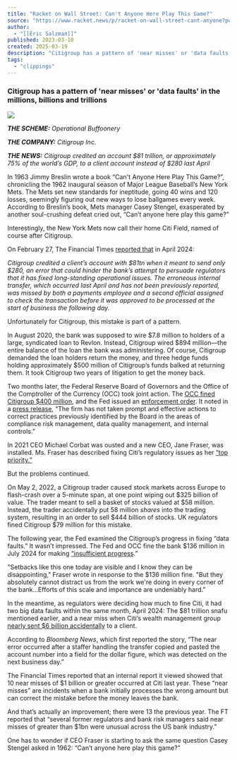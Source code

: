 ```yaml
---
title: "Racket on Wall Street: Can't Anyone Here Play This Game?"
source: "https://www.racket.news/p/racket-on-wall-street-cant-anyone?publication_id=1042&post_id=158861846&isFreemail=false&r=7br8e&triedRedirect=true"
author:
  - "[[Eric Salzman]]"
published: 2023-03-10
created: 2025-03-19
description: "Citigroup has a pattern of 'near misses' or 'data faults' in the millions, billions and trillions"
tags:
  - "clippings"
---
```

### Citigroup has a pattern of 'near misses' or 'data faults' in the millions, billions and trillions

![](https://substackcdn.com/image/fetch/w_1456,c_limit,f_auto,q_auto:good,fl_progressive:steep/https%3A%2F%2Fsubstack-post-media.s3.amazonaws.com%2Fpublic%2Fimages%2Fdee2845d-0ac2-476c-94cd-64d3082fc0b9_2560x1440.jpeg)

***THE SCHEME:** Operational Buffoonery*

***THE COMPANY:** Citigroup Inc.*

***THE NEWS:** Citigroup credited an account $81 trillion, or approximately 75% of the world’s GDP, to a client account instead of $280 last April*

In 1963 Jimmy Breslin wrote a book “Can't Anyone Here Play This Game?”, chronicling the 1962 inaugural season of Major League Baseball’s New York Mets. The Mets set new standards for ineptitude, going 40 wins and 120 losses, seemingly figuring out new ways to lose ballgames every week. According to Breslin’s book, Mets manager Casey Stengel, exasperated by another soul-crushing defeat cried out, “Can’t anyone here play this game?”

Interestingly, the New York Mets now call their home Citi Field, named of course after Citigroup.

On February 27, The Financial Times [reported that](https://www.ft.com/content/9921925e-5a32-48cc-a3e3-3f77042477d2) in April 2024:

*Citigroup credited a client’s account with $81tn when it meant to send only $280, an error that could hinder the bank’s attempt to persuade regulators that it has fixed long-standing operational issues. The erroneous internal transfer, which occurred last April and has not been previously reported, was missed by both a payments employee and a second official assigned to check the transaction before it was approved to be processed at the start of business the following day.*

Unfortunately for Citigroup, this mistake is part of a pattern.

In August 2020, the bank was supposed to wire $7.8 million to holders of a large, syndicated loan to Revlon. Instead, Citigroup wired $894 million—the entire balance of the loan the bank was administering. Of course, Citigroup demanded the loan holders return the money, and three hedge funds holding approximately $500 million of Citigroup’s funds balked at returning them. It took Citigroup two years of litigation to get the money back.

Two months later, the Federal Reserve Board of Governors and the Office of the Comptroller of the Currency (OCC) took joint action. The [OCC fined Citigroup $400 million](https://www.occ.gov/news-issuances/news-releases/2020/nr-occ-2020-132.html), and the Fed issued an [enforcement order](https://www.federalreserve.gov/newsevents/pressreleases/files/enf20201007a1.pdf). It noted in a [press release](https://www.federalreserve.gov/newsevents/pressreleases/enforcement20201007a.htm), “The firm has not taken prompt and effective actions to correct practices previously identified by the Board in the areas of compliance risk management, data quality management, and internal controls.”

In 2021 CEO Michael Corbat was ousted and a new CEO, Jane Fraser, was installed. Ms. Fraser has described fixing Citi’s regulatory issues as her [“top priority.”](https://www.ft.com/content/9921925e-5a32-48cc-a3e3-3f77042477d2)

But the problems continued.

On May 2, 2022, a Citigroup trader caused stock markets across Europe to flash-crash over a 5-minute span, at one point wiping out $325 billion of value. The trader meant to sell a basket of stocks valued at $58 million. Instead, the trader accidentally put 58 million *shares* into the trading system, resulting in an order to sell $444 billion of stocks. UK regulators fined Citigroup $79 million for this mistake.

The following year, the Fed examined the Citigroup’s progress in fixing “data faults.” It wasn’t impressed. The Fed and OCC fine the bank $136 million in July 2024 for making [“insufficient progress](https://www.reuters.com/business/finance/us-bank-regulators-fine-citi-136-million-failing-address-longstanding-data-2024-07-10/).”

"Setbacks like this one today are visible and I know they can be disappointing," Fraser wrote in response to the $136 million fine. "But they absolutely cannot distract us from the work we're doing in every corner of the bank...Efforts of this scale and importance are undeniably hard."

In the meantime, as regulators were deciding how much to fine Citi, it had two big data faults within the same month, April 2024: The $81 trillion snafu mentioned earlier, and a near miss when Citi’s wealth management group [nearly sent $6 billion accidentally](https://www.reuters.com/business/finance/citigroup-nearly-shifted-6-billion-wealth-account-bloomberg-reports-2025-03-03/) to a client.

According to *Bloomberg News*, which first reported the story, “The near error occurred after a staffer handling the transfer copied and pasted the account number into a field for the dollar figure, which was detected on the next business day.”

The Financial Times reported that an internal report it viewed showed that 10 near misses of $1 billion or greater occurred at Citi last year. These “near misses” are incidents when a bank initially processes the wrong amount but can correct the mistake before the money leaves the bank.

And that’s actually an improvement; there were 13 the previous year. The FT reported that “several former regulators and bank risk managers said near misses of greater than $1bn were unusual across the US bank industry.”

One has to wonder if CEO Fraser is starting to ask the same question Casey Stengel asked in 1962: “Can’t anyone here play this game?”